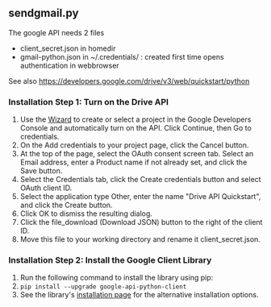 ## sendgmail.py 
The google API needs 2 files 
 - client_secret.json in homedir 
 - gmail-python.json in ~/.credentials/ : created first time opens authentication in webbrowser

See also https://developers.google.com/drive/v3/web/quickstart/python

### Installation Step 1: Turn on the Drive API
1. Use the [Wizard](https://console.developers.google.com/start/api?id=drive) to create or select a project in the Google Developers Console and automatically turn on the API. Click Continue, then Go to credentials.
1. On the Add credentials to your project page, click the Cancel button.
1. At the top of the page, select the OAuth consent screen tab. Select an Email address, enter a Product name if not already set, and click the Save button.
1. Select the Credentials tab, click the Create credentials button and select OAuth client ID.
1. Select the application type Other, enter the name "Drive API Quickstart", and click the Create button.
1. Click OK to dismiss the resulting dialog.
1. Click the file_download (Download JSON) button to the right of the client ID.
1. Move this file to your working directory and rename it client_secret.json.



### Installation Step 2: Install the Google Client Library
1. Run the following command to install the library using pip:
1. ```pip install --upgrade google-api-python-client```
1. See the library's [installation page](https://developers.google.com/api-client-library/python/start/installation) for the alternative installation options.
